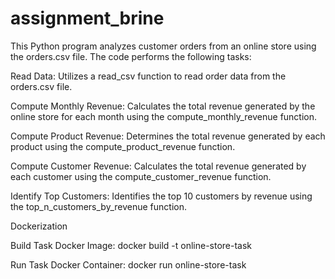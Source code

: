 # assignment_brine
This Python program analyzes customer orders from an online store using the orders.csv file. The code performs the following tasks:

Read Data: Utilizes a read_csv function to read order data from the orders.csv file.

Compute Monthly Revenue: Calculates the total revenue generated by the online store for each month using the compute_monthly_revenue function.

Compute Product Revenue: Determines the total revenue generated by each product using the compute_product_revenue function.

Compute Customer Revenue: Calculates the total revenue generated by each customer using the compute_customer_revenue function.

Identify Top Customers: Identifies the top 10 customers by revenue using the top_n_customers_by_revenue function.


Dockerization

Build Task Docker Image:
docker build -t online-store-task

Run Task Docker Container:
docker run online-store-task
